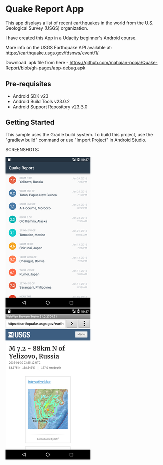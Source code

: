 Quake Report App
===================================

This app displays a list of recent earthquakes in the world
from the U.S. Geological Survey (USGS) organization.

I have created this App in a Udacity beginner's Android course.

More info on the USGS Earthquake API available at:
https://earthquake.usgs.gov/fdsnws/event/1/

Download .apk file from here - 
https://github.com/mahajan-pooja/Quake-Report/blob/gh-pages/app-debug.apk

Pre-requisites
--------------

- Android SDK v23
- Android Build Tools v23.0.2
- Android Support Repository v23.3.0

Getting Started
---------------

This sample uses the Gradle build system. To build this project, use the
"gradlew build" command or use "Import Project" in Android Studio.

SCREENSHOTS:

![alt 1](screenshots/img1.jpg)
![alt 2](screenshots/img2.jpg)

